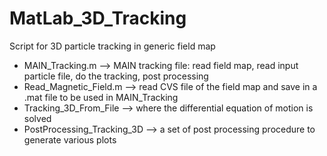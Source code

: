 # MatLab_3D_Tracking
Script for 3D particle tracking in generic field map

* MAIN_Tracking.m         -->   MAIN tracking file: read field map, read input particle file, do the tracking, post processing
* Read_Magnetic_Field.m   --> read CVS file of the field map and save in a .mat file to be used in MAIN_Tracking
* Tracking_3D_From_File   --> where the differential equation of motion is solved
* PostProcessing_Tracking_3D --> a set of post processing procedure to generate various plots
  
